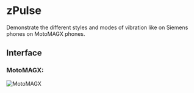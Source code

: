 zPulse
==============

Demonstrate the different styles and modes of vibration like on Siemens phones on MotoMAGX phones.

## Interface

### MotoMAGX:
![MotoMAGX](https://raw.github.com/EXL/zPulse/master/screens/MotoMAGX_ZN5.png)
